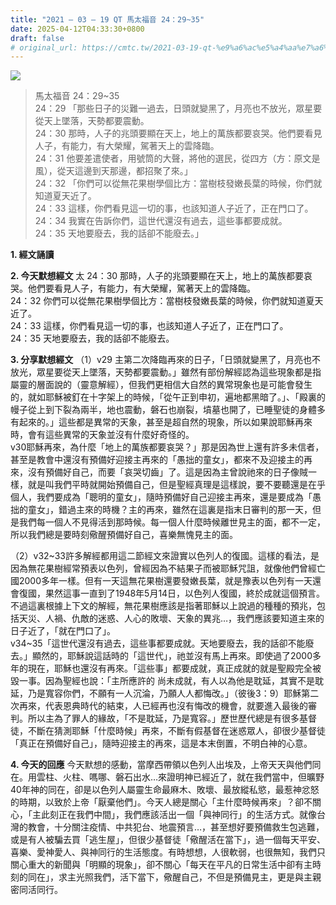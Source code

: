 ```yaml
---
title: "2021 – 03 – 19 QT 馬太福音 24：29~35"
date: 2025-04-12T04:33:30+0800
draft: false
# original_url: https://cmtc.tw/2021-03-19-qt-%e9%a6%ac%e5%a4%aa%e7%a6%8f%e9%9f%b3-24%ef%bc%9a2935
---
```


![](/images/qt.jpg)
> 馬太福音 24：29\~35  
> 24：29 「那些日子的災難一過去，日頭就變黑了，月亮也不放光，眾星要從天上墜落，天勢都要震動。  
> 24：30 那時，人子的兆頭要顯在天上，地上的萬族都要哀哭。他們要看見人子，有能力，有大榮耀，駕著天上的雲降臨。  
> 24：31 他要差遣使者，用號筒的大聲，將他的選民，從四方（方：原文是風），從天這邊到天那邊，都招聚了來。」  
> 24：32 「你們可以從無花果樹學個比方：當樹枝發嫩長葉的時候，你們就知道夏天近了。  
> 24：33 這樣，你們看見這一切的事，也該知道人子近了，正在門口了。  
> 24：34 我實在告訴你們，這世代還沒有過去，這些事都要成就。  
> 24：35 天地要廢去，我的話卻不能廢去。」

**1. 經文誦讀**

**2.  今天默想經文**
太 24：30 那時，人子的兆頭要顯在天上，地上的萬族都要哀哭。他們要看見人子，有能力，有大榮耀，駕著天上的雲降臨。  
24：32 你們可以從無花果樹學個比方：當樹枝發嫩長葉的時候，你們就知道夏天近了。  
24：33 這樣，你們看見這一切的事，也該知道人子近了，正在門口了。  
24：35 天地要廢去，我的話卻不能廢去。

**3. 分享默想經文**
（1）v29 主第二次降臨再來的日子，「日頭就變黑了，月亮也不放光，眾星要從天上墜落，天勢都要震動。」雖然有部份解經認為這些現象都是指屬靈的層面說的（靈意解經），但我們更相信大自然的異常現象也是可能會發生的，就如耶穌被釘在十字架上的時候，「從午正到申初，遍地都黑暗了。」、「殿裏的幔子從上到下裂為兩半，地也震動，磐石也崩裂，墳墓也開了，已睡聖徒的身體多有起來的。」這些都是異常的天象，甚至是超自然的現象，所以如果說耶穌再來時，會有這些異常的天象並沒有什麼好奇怪的。  
v30耶穌再來，為什麼「地上的萬族都要哀哭？」那是因為世上還有許多未信者，甚至是教會中還沒有預備好迎接主再來的「愚拙的童女」，都來不及迎接主的再來，沒有預備好自己，而要「哀哭切齒」了。這是因為主曾說祂來的日子像賊一樣，就是叫我們平時就開始預備自己，但是聖經真理是這樣說，要不要聽還是在乎個人，我們要成為「聰明的童女」，隨時預備好自己迎接主再來，還是要成為「愚拙的童女」，錯過主來的時機？主的再來，雖然在這裏是指末日審判的那一天，但是我們每一個人不見得活到那時候。每一個人什麼時候離世見主的面，都不一定，所以我們總是要時刻儆醒預備好自己，喜樂無愧見主的面。

（2）v32\~33許多解經都用這二節經文來證實以色列人的復國。這樣的看法，是因為無花果樹經常預表以色列，曾經因為不結果子而被耶穌咒詛，就像他們曾經亡國2000多年一樣。但有一天這無花果樹還要發嫩長葉，就是豫表以色列有一天還會復國，果然這事一直到了1948年5月14日，以色列人復國，終於成就這個預言。不過這裏根據上下文的解經，無花果樹應該是指著耶穌以上說過的種種的預兆，包括天災、人禍、仇敵的迷惑、人心的敗壞、天象的異兆…，我們應該要知道主來的日子近了，「就在門口了」。  
v34\~35「這世代還沒有過去，這些事都要成就。天地要廢去，我的話卻不能廢去。」顯然的，耶穌說這話時的「這世代」，祂並沒有馬上再來。即使過了2000多年的現在，耶穌也還沒有再來。「這些事」都要成就，真正成就的就是聖殿完全被毀一事。因為聖經也說：「主所應許的 尚未成就，有人以為他是耽延，其實不是耽延，乃是寬容你們，不願有一人沉淪，乃願人人都悔改。」（彼後3：9）耶穌第二次再來，代表恩典時代的結束，人已經再也沒有悔改的機會，就要進入最後的審判。所以主為了罪人的緣故，「不是耽延，乃是寬容。」歷世歷代總是有很多基督徒，不斷在猜測耶穌「什麼時候」再來，不斷有假基督在迷惑眾人，卻很少基督徒「真正在預備好自己」，隨時迎接主的再來，這是本末倒置，不明白神的心意。

**4. 今天的回應**
今天默想的感動，當摩西帶領以色列人出埃及，上帝天天與他們同在。用雲柱、火柱、嗎哪、磐石出水…來證明神已經近了，就在我們當中，但曠野40年神的同在，卻是以色列人屬靈生命最麻木、敗壞、最放縱私慾，最惹神忿怒的時期，以致於上帝「厭棄他們」。今天人總是關心「主什麼時候再來」？卻不關心，「主此刻正在我們中間」，我們應該活出一個「與神同行」的生活方式。就像台灣的教會，十分關注疫情、中共犯台、地震預言…，甚至想好要預備救生包逃難，或是有人被騙去買「逃生屋」，但很少基督徒「儆醒活在當下」，過一個每天平安、喜樂、愛神愛人、與神同行的生活態度。有時想想，人很軟弱，也很無知，我們只關心重大的新聞與「明顯的現象」，卻不關心「每天在平凡的日常生活中卻有主時刻的同在」，求主光照我們，活下當下，儆醒自己，不但是預備見主，更是與主親密同活同行。
